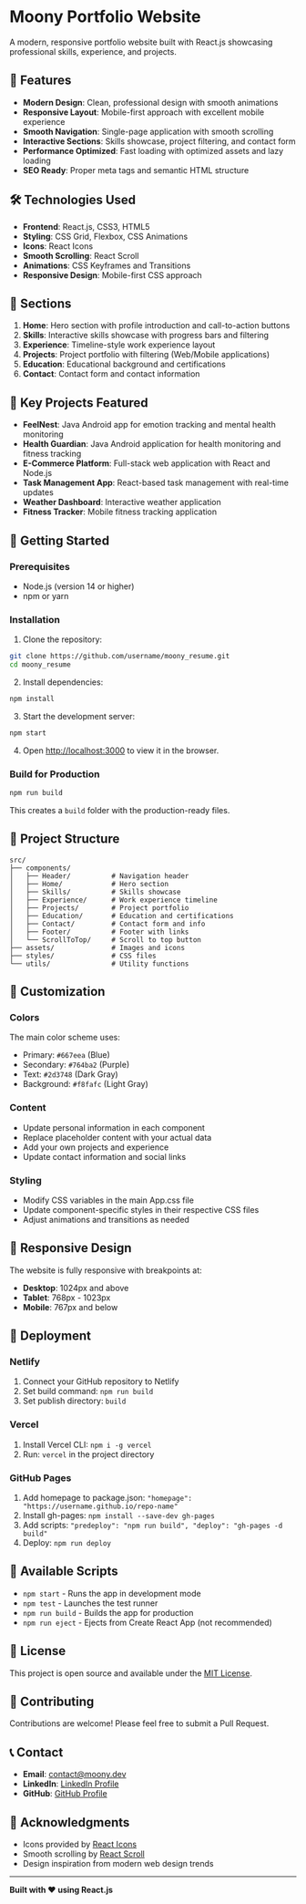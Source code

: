 # Moony Portfolio Website

A modern, responsive portfolio website built with React.js showcasing professional skills, experience, and projects.

## 🚀 Features

- **Modern Design**: Clean, professional design with smooth animations
- **Responsive Layout**: Mobile-first approach with excellent mobile experience
- **Smooth Navigation**: Single-page application with smooth scrolling
- **Interactive Sections**: Skills showcase, project filtering, and contact form
- **Performance Optimized**: Fast loading with optimized assets and lazy loading
- **SEO Ready**: Proper meta tags and semantic HTML structure

## 🛠️ Technologies Used

- **Frontend**: React.js, CSS3, HTML5
- **Styling**: CSS Grid, Flexbox, CSS Animations
- **Icons**: React Icons
- **Smooth Scrolling**: React Scroll
- **Animations**: CSS Keyframes and Transitions
- **Responsive Design**: Mobile-first CSS approach

## 📱 Sections

1. **Home**: Hero section with profile introduction and call-to-action buttons
2. **Skills**: Interactive skills showcase with progress bars and filtering
3. **Experience**: Timeline-style work experience layout
4. **Projects**: Project portfolio with filtering (Web/Mobile applications)
5. **Education**: Educational background and certifications
6. **Contact**: Contact form and contact information

## 🎯 Key Projects Featured

- **FeelNest**: Java Android app for emotion tracking and mental health monitoring
- **Health Guardian**: Java Android application for health monitoring and fitness tracking
- **E-Commerce Platform**: Full-stack web application with React and Node.js
- **Task Management App**: React-based task management with real-time updates
- **Weather Dashboard**: Interactive weather application
- **Fitness Tracker**: Mobile fitness tracking application

## 🚀 Getting Started

### Prerequisites

- Node.js (version 14 or higher)
- npm or yarn

### Installation

1. Clone the repository:
```bash
git clone https://github.com/username/moony_resume.git
cd moony_resume
```

2. Install dependencies:
```bash
npm install
```

3. Start the development server:
```bash
npm start
```

4. Open [http://localhost:3000](http://localhost:3000) to view it in the browser.

### Build for Production

```bash
npm run build
```

This creates a `build` folder with the production-ready files.

## 📁 Project Structure

```
src/
├── components/
│   ├── Header/          # Navigation header
│   ├── Home/            # Hero section
│   ├── Skills/          # Skills showcase
│   ├── Experience/      # Work experience timeline
│   ├── Projects/        # Project portfolio
│   ├── Education/       # Education and certifications
│   ├── Contact/         # Contact form and info
│   ├── Footer/          # Footer with links
│   └── ScrollToTop/     # Scroll to top button
├── assets/              # Images and icons
├── styles/              # CSS files
└── utils/               # Utility functions
```

## 🎨 Customization

### Colors
The main color scheme uses:
- Primary: `#667eea` (Blue)
- Secondary: `#764ba2` (Purple)
- Text: `#2d3748` (Dark Gray)
- Background: `#f8fafc` (Light Gray)

### Content
- Update personal information in each component
- Replace placeholder content with your actual data
- Add your own projects and experience
- Update contact information and social links

### Styling
- Modify CSS variables in the main App.css file
- Update component-specific styles in their respective CSS files
- Adjust animations and transitions as needed

## 📱 Responsive Design

The website is fully responsive with breakpoints at:
- **Desktop**: 1024px and above
- **Tablet**: 768px - 1023px
- **Mobile**: 767px and below

## 🚀 Deployment

### Netlify
1. Connect your GitHub repository to Netlify
2. Set build command: `npm run build`
3. Set publish directory: `build`

### Vercel
1. Install Vercel CLI: `npm i -g vercel`
2. Run: `vercel` in the project directory

### GitHub Pages
1. Add homepage to package.json: `"homepage": "https://username.github.io/repo-name"`
2. Install gh-pages: `npm install --save-dev gh-pages`
3. Add scripts: `"predeploy": "npm run build", "deploy": "gh-pages -d build"`
4. Deploy: `npm run deploy`

## 🔧 Available Scripts

- `npm start` - Runs the app in development mode
- `npm test` - Launches the test runner
- `npm run build` - Builds the app for production
- `npm run eject` - Ejects from Create React App (not recommended)

## 📝 License

This project is open source and available under the [MIT License](LICENSE).

## 🤝 Contributing

Contributions are welcome! Please feel free to submit a Pull Request.

## 📞 Contact

- **Email**: contact@moony.dev
- **LinkedIn**: [LinkedIn Profile](https://linkedin.com)
- **GitHub**: [GitHub Profile](https://github.com)

## 🙏 Acknowledgments

- Icons provided by [React Icons](https://react-icons.github.io/react-icons/)
- Smooth scrolling by [React Scroll](https://github.com/fisshy/react-scroll)
- Design inspiration from modern web design trends

---

**Built with ❤️ using React.js**
